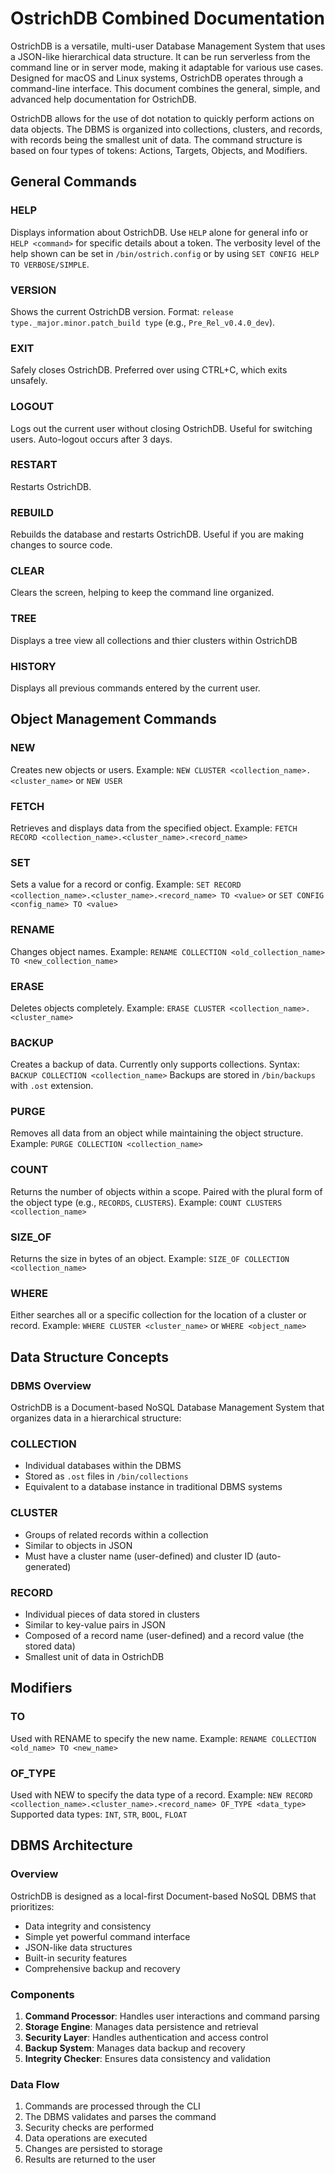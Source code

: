 # OstrichDB Combined Documentation

OstrichDB is a versatile, multi-user Database Management System that uses a JSON-like hierarchical data structure. It can be run serverless from the command line or in server mode, making it adaptable for various use cases. Designed for macOS and Linux systems, OstrichDB operates through a command-line interface. This document combines the general, simple, and advanced help documentation for OstrichDB.

OstrichDB allows for the use of dot notation to quickly perform actions on data objects. The DBMS is organized into collections, clusters, and records, with records being the smallest unit of data. The command structure is based on four types of tokens: Actions, Targets, Objects, and Modifiers.

## General Commands

### HELP
Displays information about OstrichDB. Use `HELP` alone for general info or `HELP <command>` for specific details about a token. The verbosity level of the help shown can be set in `/bin/ostrich.config` or by using `SET CONFIG HELP TO VERBOSE/SIMPLE`.

### VERSION
Shows the current OstrichDB version. Format: `release type._major.minor.patch_build type` (e.g., `Pre_Rel_v0.4.0_dev`).

### EXIT
Safely closes OstrichDB. Preferred over using CTRL+C, which exits unsafely.

### LOGOUT
Logs out the current user without closing OstrichDB. Useful for switching users. Auto-logout occurs after 3 days.

### RESTART
Restarts OstrichDB.

### REBUILD
Rebuilds the database and restarts OstrichDB. Useful if you are making changes to source code.

### CLEAR
Clears the screen, helping to keep the command line organized.

### TREE
Displays a tree view all collections and thier clusters within OstrichDB

### HISTORY
Displays all previous commands entered by the current user.



## Object Management Commands

### NEW
Creates new objects or users.
Example: `NEW CLUSTER <collection_name>.<cluster_name>` 
or
`NEW USER`

### FETCH
Retrieves and displays data from the specified object.
Example: `FETCH RECORD <collection_name>.<cluster_name>.<record_name>` 

### SET
Sets a value for a record or config.
Example: `SET RECORD <collection_name>.<cluster_name>.<record_name> TO <value>` 
or 
`SET CONFIG <config_name> TO <value>`

### RENAME
Changes object names.
Example: `RENAME COLLECTION <old_collection_name> TO <new_collection_name>`

### ERASE
Deletes objects completely.
Example: `ERASE CLUSTER <collection_name>.<cluster_name>`

### BACKUP
Creates a backup of data. Currently only supports collections.
Syntax: `BACKUP COLLECTION <collection_name>`
Backups are stored in `/bin/backups` with `.ost` extension.

### PURGE
Removes all data from an object while maintaining the object structure.
Example: `PURGE COLLECTION <collection_name>`

### COUNT
Returns the number of objects within a scope. Paired with the plural form of the object type (e.g., `RECORDS`, `CLUSTERS`).
Example: `COUNT CLUSTERS <collection_name>`

### SIZE_OF
Returns the size in bytes of an object.
Example: `SIZE_OF COLLECTION <collection_name>`

### WHERE
Either searches all or a specific collection for the location of a cluster or record.
Example: `WHERE CLUSTER <cluster_name>`
or
`WHERE <object_name>`

## Data Structure Concepts

### DBMS Overview
OstrichDB is a Document-based NoSQL Database Management System that organizes data in a hierarchical structure:

### COLLECTION
- Individual databases within the DBMS
- Stored as `.ost` files in `/bin/collections`
- Equivalent to a database instance in traditional DBMS systems

### CLUSTER
- Groups of related records within a collection
- Similar to objects in JSON
- Must have a cluster name (user-defined) and cluster ID (auto-generated)

### RECORD
- Individual pieces of data stored in clusters
- Similar to key-value pairs in JSON
- Composed of a record name (user-defined) and a record value (the stored data)
- Smallest unit of data in OstrichDB

## Modifiers

### TO
Used with RENAME to specify the new name.
Example: `RENAME COLLECTION <old_name> TO <new_name>`


### OF_TYPE
Used with NEW to specify the data type of a record.
Example: `NEW RECORD <collection_name>.<cluster_name>.<record_name> OF_TYPE <data_type>`
Supported data types: `INT`, `STR`, `BOOL`, `FLOAT`

## DBMS Architecture

### Overview
OstrichDB is designed as a local-first Document-based NoSQL DBMS that prioritizes:
- Data integrity and consistency
- Simple yet powerful command interface
- JSON-like data structures
- Built-in security features
- Comprehensive backup and recovery

### Components
1. **Command Processor**: Handles user interactions and command parsing
2. **Storage Engine**: Manages data persistence and retrieval
3. **Security Layer**: Handles authentication and access control
4. **Backup System**: Manages data backup and recovery
5. **Integrity Checker**: Ensures data consistency and validation

### Data Flow
1. Commands are processed through the CLI
2. The DBMS validates and parses the command
3. Security checks are performed
4. Data operations are executed
5. Changes are persisted to storage
6. Results are returned to the user
